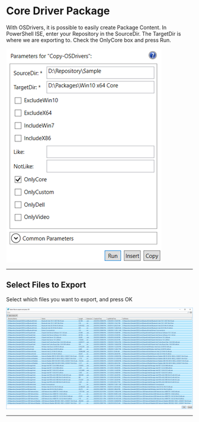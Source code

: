 # Core Driver Package

With OSDrivers, it is possible to easily create Package Content.  In PowerShell ISE, enter your Repository in the SourceDir.  The TargetDir is where we are exporting to.  Check the OnlyCore box and press Run.



![](/assets/2018-02-08_15-01-36.png)

---

## Select Files to Export

Select which files you want to export, and press OK

![](/assets/2018-02-08_15-04-16.png)

---









